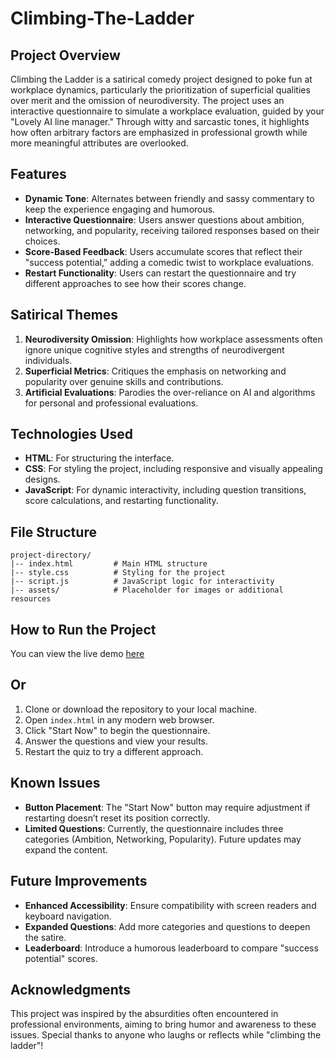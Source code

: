 # Climbing-The-Ladder

## Project Overview
Climbing the Ladder is a satirical comedy project designed to poke fun at workplace dynamics, particularly the prioritization of superficial qualities over merit and the omission of neurodiversity. The project uses an interactive questionnaire to simulate a workplace evaluation, guided by your "Lovely AI line manager." Through witty and sarcastic tones, it highlights how often arbitrary factors are emphasized in professional growth while more meaningful attributes are overlooked.

## Features
- **Dynamic Tone**: Alternates between friendly and sassy commentary to keep the experience engaging and humorous.
- **Interactive Questionnaire**: Users answer questions about ambition, networking, and popularity, receiving tailored responses based on their choices.
- **Score-Based Feedback**: Users accumulate scores that reflect their "success potential," adding a comedic twist to workplace evaluations.
- **Restart Functionality**: Users can restart the questionnaire and try different approaches to see how their scores change.

## Satirical Themes
1. **Neurodiversity Omission**: Highlights how workplace assessments often ignore unique cognitive styles and strengths of neurodivergent individuals.
2. **Superficial Metrics**: Critiques the emphasis on networking and popularity over genuine skills and contributions.
3. **Artificial Evaluations**: Parodies the over-reliance on AI and algorithms for personal and professional evaluations.

## Technologies Used
- **HTML**: For structuring the interface.
- **CSS**: For styling the project, including responsive and visually appealing designs.
- **JavaScript**: For dynamic interactivity, including question transitions, score calculations, and restarting functionality.

## File Structure
```
project-directory/
|-- index.html         # Main HTML structure
|-- style.css          # Styling for the project
|-- script.js          # JavaScript logic for interactivity
|-- assets/            # Placeholder for images or additional resources
```

## How to Run the Project
You can view the live demo [here](https://cleo469.github.io/Climbing-The-Ladder/)

## Or

1. Clone or download the repository to your local machine.
2. Open `index.html` in any modern web browser.
3. Click "Start Now" to begin the questionnaire.
4. Answer the questions and view your results.
5. Restart the quiz to try a different approach.

## Known Issues
- **Button Placement**: The "Start Now" button may require adjustment if restarting doesn’t reset its position correctly.
- **Limited Questions**: Currently, the questionnaire includes three categories (Ambition, Networking, Popularity). Future updates may expand the content.

## Future Improvements
- **Enhanced Accessibility**: Ensure compatibility with screen readers and keyboard navigation.
- **Expanded Questions**: Add more categories and questions to deepen the satire.
- **Leaderboard**: Introduce a humorous leaderboard to compare "success potential" scores.

## Acknowledgments
This project was inspired by the absurdities often encountered in professional environments, aiming to bring humor and awareness to these issues. Special thanks to anyone who laughs or reflects while "climbing the ladder"!


